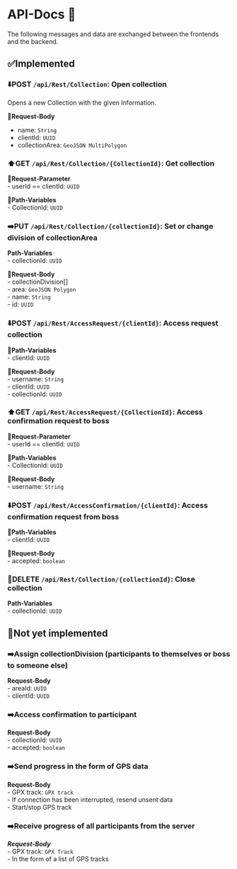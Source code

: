 # API-Docs 📃

The following messages and data are exchanged between the frontends and the backend.

## ✅Implemented

### ⬇️POST `/api/Rest/Collection`: Open collection
Opens a new Collection with the given Information.

**🐨Request-Body**  
- name: `String`  
- clientId: `UUID`      
- collectionArea: `GeoJSON MultiPolygon`    

### ⬆️GET `/api/Rest/Collection/{CollectionId}`: Get collection   
   **🦒Request-Parameter**  
     - userId == clientId: `UUID` 
     
   **🐯Path-Variables**   
      - CollectionId: `UUID`    
      
### ➡️PUT `/api/Rest/Collection/{collectionId}`: Set or change division of collectionArea  
   **Path-Variables**  
      - collectionId: `UUID`    
      
   **🐨Request-Body**  
        - collectionDivision[]    
            - area: `GeoJSON Polygon`    
            - name: `String`  
            - id: `UUID`  
          
### ⬇️POST `/api/Rest/AccessRequest/{clientId}`: Access request collection  
   **🐯Path-Variables**  
      - clientId: `UUID`  
      
   **🐨Request-Body**  
      - username: `String`  
      - clientId: `UUID`  
      - collectionId: `UUID`  
    
### ⬆️GET `/api/Rest/AccessRequest/{CollectionId}`: Access confirmation request to boss  
   **🦒Request-Parameter**  
      - userId == clientId: `UUID`  
      
   **🐯Path-Variables**  
      - CollectionId: `UUID`  
      
   **🐨Request-Body**  
      - username: `String`  
    
### ⬇️POST `/api/Rest/AccessConfirmation/{clientId}`: Access confirmation request from boss  
   **🐯Path-Variables**  
      - clientId: `UUID`  
      
   **🐨Request-Body**  
      - accepted: `boolean`  

### 🛑DELETE `/api/Rest/Collection/{collectionId}`: Close collection  
   **Path-Variables**  
      - collectionId: `UUID`  

 
## 🛑Not yet implemented  

### ➡️Assign collectionDivision (participants to themselves or boss to someone else)  
   **Request-Body**  
      - areaId: `UUID`  
      - clientId: `UUID`  
  
### ➡️Access confirmation to participant  
   **Request-Body**  
      - collectionId: `UUID`  
      - accepted: `boolean`  

### ➡️Send progress in the form of GPS data  
   **Request-Body**  
      - GPX track: `GPX track`  
      - If connection has been interrupted, resend unsent data  
      - Start/stop GPS track  

### ➡️Receive progress of all participants from the server  
   ***Request-Body***  
      - GPX track: `GPX Track`  
      - In the form of a list of GPS tracks  


